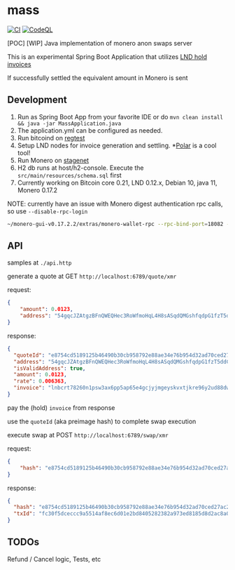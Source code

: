 # mass

[![CI](https://github.com/hyahatiph-labs/mass/actions/workflows/main.yml/badge.svg)](https://github.com/hyahatiph-labs/mass/actions/workflows/main.yml)
[![CodeQL](https://github.com/hyahatiph-labs/mass/actions/workflows/codeql-analysis.yml/badge.svg)](https://github.com/hyahatiph-labs/mass/actions/workflows/codeql-analysis.yml)

[POC] [WIP] Java implementation of monero anon swaps server

This is an experimental Spring Boot Application that utilizes [LND hold invoices](https://wiki.ion.radar.tech/tech/research/hodl-invoice)

If successfully settled the equivalent amount in Monero is sent

## Development

1. Run as Spring Boot App from your favorite IDE or do `mvn clean install && java -jar MassApplication.java`
2. The application.yml can be configured as needed.
3. Run bitcoind on [regtest](https://developer.bitcoin.org/examples/testing.html)
4. Setup LND nodes for invoice generation and settling. *[Polar](https://lightningpolar.com/) is a cool tool!
5. Run Monero on [stagenet](https://monerodocs.org/infrastructure/networks/)
6. H2 db runs at host/h2-console. Execute the `src/main/resources/schema.sql` first
7. Currently working on Bitcoin core 0.21, LND 0.12.x, Debian 10, java 11, Monero 0.17.2

NOTE: currently have an issue with Monero digest authentication rpc calls, so use `--disable-rpc-login`

```bash
~/monero-gui-v0.17.2.2/extras/monero-wallet-rpc --rpc-bind-port=18082 --wallet-file=/path/to/wallet --prompt-for-password --disable-rpc-login --daemon-address monero-stagenet.exan.tech:38081 --stagenet
```

## API

samples at `./api.http`

generate a quote at GET `http://localhost:6789/quote/xmr`

request:

```json
{
    "amount": 0.0123, 
    "address": "54gqcJZAtgzBFnQWEQHec3RoWfmoHqL4H8sASqdQMGshfqdpG1fzT5ddCpz9y4C2MwQkB5GE2o6vUVCGKbokJJa6S6NSatn"
}
```

response:

```json
{
  "quoteId": "e8754cd5189125b46490b30cb958792e88ae34e76b954d32ad70ced27ac21c2a",
  "address": "54gqcJZAtgzBFnQWEQHec3RoWfmoHqL4H8sASqdQMGshfqdpG1fzT5ddCpz9y4C2MwQkB5GE2o6vUVCGKbokJJa6S6NSatn",
  "isValidAddress": true,
  "amount": 0.0123,
  "rate": 0.006363,
  "invoice": "lnbcrt78260n1psw3ax6pp5ap65e4gcjyjmgeyskvxtjkre96y2ud88dw256v4dwr8dy7kzrs4qdq8d4shxuccqzpgxqzjcsp5wyywgyzhek48wdpwq3jl04jn203d07s9huwpl7dyducstjh2eqcs9qyyssq6j27kf9vzydqqhqaal2cdryzn7u4xgm3vnltvj4qsd9aqhavpwcre5q4sy0megg005gj0zycs3j3l3nvleqqxklppknjgug30sauq8cpe2sm74"
}
```

pay the (hold) `invoice` from response

use the `quoteId` (aka preimage hash) to complete swap execution

execute swap at POST `http://localhost:6789/swap/xmr`

request:

```json
{
    "hash": "e8754cd5189125b46490b30cb958792e88ae34e76b954d32ad70ced27ac21c2a" 
}
```

response:

```json
{
  "hash": "e8754cd5189125b46490b30cb958792e88ae34e76b954d32ad70ced27ac21c2a",
  "txId": "fc30f5dceccc9a5514af8ec6d01e2bd8405282382a973ed8185d8d2ac8a03934"
}
```

## TODOs

Refund / Cancel logic, Tests, etc
